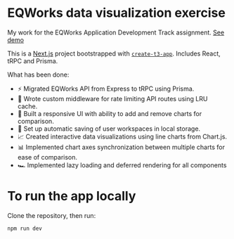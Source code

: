# EQWorks data visualization exercise
My work for the EQWorks Application Development Track assignment. [See demo](https://eqw-appdev-sol.vercel.app)

This is a [Next.js](https://nextjs.org/) project bootstrapped with [`create-t3-app`](https://create.t3.gg).
Includes React, tRPC and Prisma.

What has been done:
- ⚡️ Migrated EQWorks API from Express to tRPC using Prisma.
- 🧿 Wrote custom middleware for rate limiting API routes using LRU cache.
- 📱 Built a responsive UI with ability to add and remove charts for comparison.
- 💾 Set up automatic saving of user workspaces in local storage.
- 📈 Created interactive data visualizations using line charts from Chart.js.
- 📊 Implemented chart axes synchronization between multiple charts for ease of comparison.
- 🏎 Implemented lazy loading and deferred rendering for all components

# To run the app locally

Clone the repository, then run:
```bash
npm run dev
```
